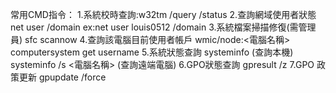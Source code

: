 常用CMD指令：
1.系統校時查詢:w32tm /query /status
2.查詢網域使用者狀態
net user <username> /domain
ex:net user louis0512 /domain
3.系統檔案掃描修復(需管理員)
sfc scannow
4.查詢該電腦目前使用者帳戶
wmic/node:<電腦名稱> computersystem  get  username
5.系統狀態查詢
systeminfo   (查詢本機)
systeminfo /s <電腦名稱>    (查詢遠端電腦)
6.GPO狀態查詢
gpresult /z
7.GPO 政策更新
gpupdate /force
